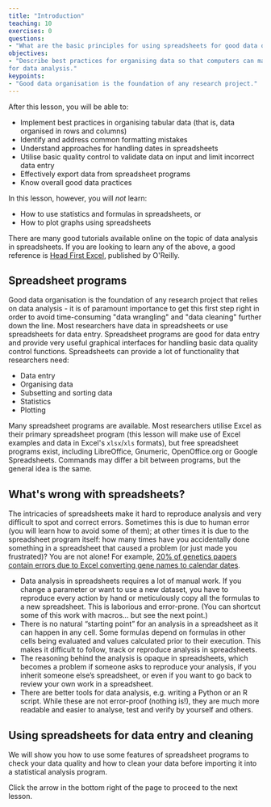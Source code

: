 ```yaml
---
title: "Introduction"
teaching: 10
exercises: 0
questions:
- "What are the basic principles for using spreadsheets for good data organisation?"
objectives:
- "Describe best practices for organising data so that computers can make the best use of it
for data analysis."
keypoints:
- "Good data organisation is the foundation of any research project."
---
```


After this lesson, you will be able to:

* Implement best practices in organising tabular data (that is, data organised in rows and columns)
* Identify and address common formatting mistakes
* Understand approaches for handling dates in spreadsheets
* Utilise basic quality control to validate data on input and limit incorrect data entry
* Effectively export data from spreadsheet programs
* Know overall good data practices

In this lesson, however, you will *not* learn:
- How to use statistics and formulas in spreadsheets, or
- How to plot graphs using spreadsheets

There are many good tutorials available online on the topic of data analysis in spreadsheets. If you are looking
to learn any of the above, a good reference is [Head First Excel](https://www.amazon.com/Head-First-Excel-learners-spreadsheets/dp/0596807694/ref=sr_1_1?ie=UTF8&qid=1491594584&sr=8-1&keywords=head+first+excel), published by O'Reilly.

## Spreadsheet programs

Good data organisation is the foundation of any research project that relies on data analysis - it is of paramount
importance to get this first step right in order to avoid time-consuming "data wrangling" and "data cleaning"
further down the line. Most researchers have data in spreadsheets or use spreadsheets for data entry. Spreadsheet programs are good for data
entry and provide very useful graphical interfaces for handling basic data quality control functions. Spreadsheets can provide a lot of functionality that researchers need:

- Data entry
- Organising data
- Subsetting and sorting data
- Statistics
- Plotting

Many spreadsheet programs are available. Most researchers utilise Excel as their primary spreadsheet program (this
lesson will make use of Excel examples and data in Excel's `xlsx`/`xls` formats), but free spreadsheet programs exist, including LibreOffice,
Gnumeric, OpenOffice.org or Google Spreadsheets. Commands may differ a bit between programs, but the general idea
is the same.

## What's wrong with spreadsheets?

The intricacies of spreadsheets make it hard to reproduce analysis and very difficult to
spot and correct errors. Sometimes this is due to human error (you will learn how to avoid some of them);
at other times it is due to the spreadsheet program itself: how many times have you accidentally done something in
a spreadsheet that caused a problem (or just made you frustrated)? You are not alone! For example,
[20% of genetics papers contain errors due to Excel converting gene names to calendar dates](https://www.theverge.com/2020/8/6/21355674/human-genes-rename-microsoft-excel-misreading-dates).

* Data analysis in spreadsheets requires a lot of manual work. If you change a parameter or want to use a new dataset,
you have to reproduce every action by hand or meticulously copy all the formulas to a new spreadsheet.
This is laborious and error-prone. (You can shortcut some of this work with macros... but see the next point.)
* There is no natural “starting point” for an analysis in a spreadsheet as it can happen in any cell. Some formulas
depend on formulas in other cells being evaluated and values calculated prior to their execution. This makes it difficult to
follow, track or reproduce analysis in spreadsheets.
* The reasoning behind the analysis is opaque in spreadsheets, which becomes a problem if someone asks to reproduce your
analysis, if you inherit someone else’s spreadsheet, or even if you want to go back to review your own work in a
spreadsheet.
* There are better tools for data analysis, e.g. writing a Python or an R script. While these are not
error-proof (nothing is!), they are much more readable and easier to analyse, test and verify by yourself and others.

## Using spreadsheets for data entry and cleaning

We will show you how to use some features of spreadsheet programs to check your data quality and how to clean your
data before importing it into a statistical analysis program.

Click the arrow in the bottom right of the page to proceed to the next lesson.
